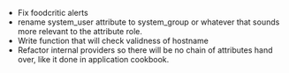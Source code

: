 * Fix foodcritic alerts
* rename system_user attribute to system_group or whatever that sounds more relevant to the attribute role.
* Write function that will check validness of hostname
* Refactor internal providers so there will be no chain of attributes hand over, like it done in application cookbook.
